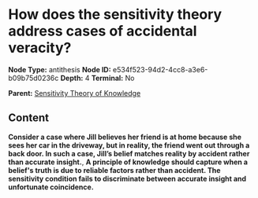 # How does the sensitivity theory address cases of accidental veracity?

**Node Type:** antithesis
**Node ID:** e534f523-94d2-4cc8-a3e6-b09b75d0236c
**Depth:** 4
**Terminal:** No

**Parent:** [Sensitivity Theory of Knowledge](sensitivity-theory-of-knowledge-synthesis-0cba4c05-a73d-4a5e-8f41-ab32dc1c0f67.md)

## Content

**Consider a case where Jill believes her friend is at home because she sees her car in the driveway, but in reality, the friend went out through a back door. In such a case, Jill’s belief matches reality by accident rather than accurate insight.**, **A principle of knowledge should capture when a belief's truth is due to reliable factors rather than accident. The sensitivity condition fails to discriminate between accurate insight and unfortunate coincidence.**
